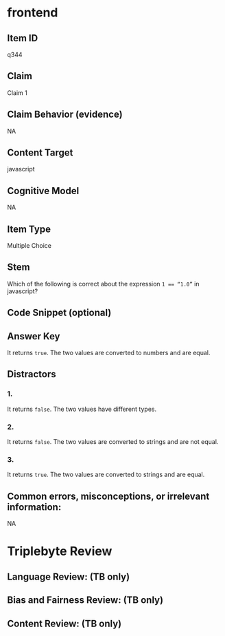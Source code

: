 # frontend

## Item ID
q344

## Claim
Claim 1

## Claim Behavior (evidence)
NA

## Content Target
javascript

## Cognitive Model
NA

## Item Type
Multiple Choice

## Stem
Which of the following is correct about the expression `1 == “1.0”` in javascript?

## Code Snippet (optional)


## Answer Key
It returns `true`. The two values are converted to numbers and are equal.

## Distractors

### 1.
It returns `false`. The two values have different types.

### 2.
It returns `false`. The two values are converted to strings and are not equal.

### 3.
It returns `true`. The two values are converted to strings and are equal.

## Common errors, misconceptions, or irrelevant information:
NA

# Triplebyte Review


## Language Review: (TB only)


## Bias and Fairness Review: (TB only)


## Content Review: (TB only)


